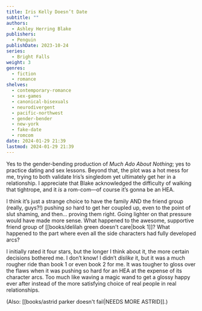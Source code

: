 ```yaml
---
title: Iris Kelly Doesn’t Date
subtitle: ""
authors:
  - Ashley Herring Blake
publishers:
  - Penguin
publishDate: 2023-10-24
series:
  - Bright Falls
weight: 3
genres:
  - fiction
  - romance
shelves:
  - contemporary-romance
  - sex-games
  - canonical-bisexuals
  - neurodivergent
  - pacific-northwest
  - gender-bender
  - new-york
  - fake-date
  - romcom
date: 2024-01-29 21:39
lastmod: 2024-01-29 21:39
---
```

Yes to the gender-bending production of *Much Ado About Nothing*; yes to practice dating and sex lessons. Beyond that, the plot was a hot mess for me, trying to both validate Iris’s singledom yet ultimately get her in a relationship. I appreciate that Blake acknowledged the difficulty of walking that tightrope, and it _is_ a rom-com—of course it’s gonna be an HEA.  
  
I think it’s just a strange choice to have the family AND the friend group (really, guys?!) pushing _so_ hard to get her coupled up, even to the point of slut shaming, and then… proving them right. Going lighter on that pressure would have made more sense. What happened to the awesome, supportive friend group of [[books/delilah green doesn't care|book 1]]? What happened to the part where even all the side characters had fully developed arcs?  
  
I initially rated it four stars, but the longer I think about it, the more certain decisions bothered me. I don’t know! I didn’t _dislike_ it, but it was a much rougher ride than book 1 or even book 2 for me. It was tougher to gloss over the flaws when it was pushing so hard for an HEA at the expense of its character arcs. Too much like waving a magic wand to get a glossy happy ever after instead of the more satisfying choice of real people in real relationships.  
  
(Also: [[books/astrid parker doesn't fail|NEEDS MORE ASTRID]].)